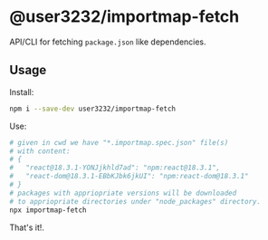 # @user3232/importmap-fetch

API/CLI for fetching `package.json` like dependencies.


## Usage

Install:

```sh
npm i --save-dev user3232/importmap-fetch
```

Use:

```sh
# given in cwd we have "*.importmap.spec.json" file(s)
# with content: 
# { 
#   "react@18.3.1-YONJjkhld7ad": "npm:react@18.3.1",
#   "react-dom@18.3.1-EBbKJbk6jkUI": "npm:react-dom@18.3.1"
# }
# packages with appriopriate versions will be downloaded
# to appriopriate directories under "node_packages" directory.
npx importmap-fetch
```

That's it!.

